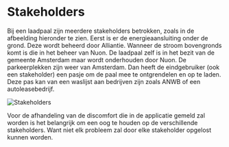 # Stakeholders

Bij een laadpaal zijn meerdere stakeholders betrokken, zoals in de afbeelding hieronder te zien. Eerst is er de energieaansluiting onder de grond. Deze wordt beheerd door Alliantie. Wanneer de stroom bovengronds komt is die in het beheer van Nuon. De laadpaal zelf is in het bezit van de gemeente Amsterdam maar wordt onderhouden door Nuon. De parkeerplekken zijn weer van Amsterdam. Dan heeft de eindgebruiker \(ook een stakeholder\) een pasje om de paal mee te ontgrendelen en op te laden. Deze pas kan van een waslijst aan bedrijven zijn zoals ANWB of een autoleasebedrijf.   


![Stakeholders](https://lh6.googleusercontent.com/LlGj0jZKmHPrFhXVwLgWBthpnxgr-yYalBhX3NTGne9Ok-EZhu2OxjoNeU1IHdPtm3ADrD3gz20eggcTiQap81I_UWYSRRI3i_9xZAsmu-m6MgdcS5hWvJtiJDQKtpW8PIQ6AM7r)

Voor de afhandeling van de discomfort die in de applicatie gemeld zal worden is het belangrijk om een oog te houden op de verschillende stakeholders. Want niet elk probleem zal door elke stakeholder opgelost kunnen worden.  


